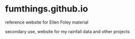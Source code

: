 # fumthings.github.io
reference website for Ellen Foley material

secondary use, website for my rainfall data and other projects


